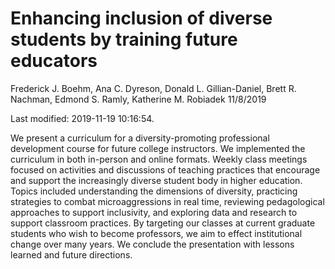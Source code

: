 Enhancing inclusion of diverse students by training future educators
================
Frederick J. Boehm, Ana C. Dyreson, Donald L. Gillian-Daniel, Brett R.
Nachman, Edmond S. Ramly, Katherine M. Robiadek
11/8/2019

Last modified: 2019-11-19 10:16:54.

We present a curriculum for a diversity-promoting professional
development course for future college instructors. We implemented the
curriculum in both in-person and online formats. Weekly class meetings
focused on activities and discussions of teaching practices that
encourage and support the increasingly diverse student body in higher
education. Topics included understanding the dimensions of diversity,
practicing strategies to combat microaggressions in real time, reviewing
pedagological approaches to support inclusivity, and exploring data and
research to support classroom practices. By targeting our classes at
current graduate students who wish to become professors, we aim to
effect institutional change over many years. We conclude the
presentation with lessons learned and future directions.
